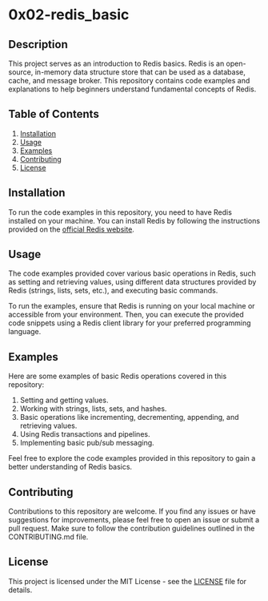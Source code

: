 # 0x02-redis_basic

## Description
This project serves as an introduction to Redis basics. Redis is an open-source, in-memory data structure store that can be used as a database, cache, and message broker. This repository contains code examples and explanations to help beginners understand fundamental concepts of Redis.

## Table of Contents
1. [Installation](#installation)
2. [Usage](#usage)
3. [Examples](#examples)
4. [Contributing](#contributing)
5. [License](#license)

## Installation
To run the code examples in this repository, you need to have Redis installed on your machine. You can install Redis by following the instructions provided on the [official Redis website](https://redis.io/download).

## Usage
The code examples provided cover various basic operations in Redis, such as setting and retrieving values, using different data structures provided by Redis (strings, lists, sets, etc.), and executing basic commands.

To run the examples, ensure that Redis is running on your local machine or accessible from your environment. Then, you can execute the provided code snippets using a Redis client library for your preferred programming language.

## Examples
Here are some examples of basic Redis operations covered in this repository:

1. Setting and getting values.
2. Working with strings, lists, sets, and hashes.
3. Basic operations like incrementing, decrementing, appending, and retrieving values.
4. Using Redis transactions and pipelines.
5. Implementing basic pub/sub messaging.

Feel free to explore the code examples provided in this repository to gain a better understanding of Redis basics.

## Contributing
Contributions to this repository are welcome. If you find any issues or have suggestions for improvements, please feel free to open an issue or submit a pull request. Make sure to follow the contribution guidelines outlined in the CONTRIBUTING.md file.

## License
This project is licensed under the MIT License - see the [LICENSE](LICENSE) file for details.

